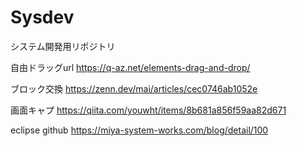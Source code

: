 # Sysdev
システム開発用リポジトリ

自由ドラッグurl
https://q-az.net/elements-drag-and-drop/

ブロック交換
https://zenn.dev/mai/articles/cec0746ab1052e

画面キャプ
https://qiita.com/youwht/items/8b681a856f59aa82d671

eclipse github
https://miya-system-works.com/blog/detail/100
